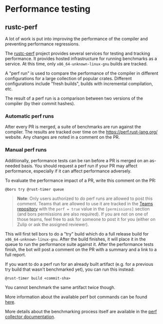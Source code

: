 # Performance testing

## rustc-perf

A lot of work is put into improving the performance of the compiler and
preventing performance regressions.

The [rustc-perf](https://github.com/rust-lang/rustc-perf) project provides
several services for testing and tracking performance. It provides hosted
infrastructure for running benchmarks as a service. At this time, only
`x86_64-unknown-linux-gnu` builds are tracked.

A "perf run" is used to compare the performance of the compiler in different
configurations for a large collection of popular crates. Different
configurations include "fresh builds", builds with incremental compilation, etc.

The result of a perf run is a comparison between two versions of the compiler
(by their commit hashes).

### Automatic perf runs

After every PR is merged, a suite of benchmarks are run against the compiler.
The results are tracked over time on the <https://perf.rust-lang.org/> website.
Any changes are noted in a comment on the PR.

### Manual perf runs

Additionally, performance tests can be ran before a PR is merged on an as-needed
basis. You should request a perf run if your PR may affect performance,
especially if it can affect performance adversely.

To evaluate the performance impact of a PR, write this comment on the PR:

`@bors try @rust-timer queue`

> **Note**: Only users authorized to do perf runs are allowed to post this
> comment. Teams that are allowed to use it are tracked in the [Teams
> repository](https://github.com/rust-lang/team) with the `perf = true` value in
> the `[permissions]` section (and bors permissions are also required). If you
> are not on one of those teams, feel free to ask for someone to post it for you
> (either on Zulip or ask the assigned reviewer).

This will first tell bors to do a "try" build which do a full release build for
`x86_64-unknown-linux-gnu`. After the build finishes, it will place it in the
queue to run the performance suite against it. After the performance tests
finish, the bot will post a comment on the PR with a summary and a link to a
full report.

If you want to do a perf run for an already built artifact (e.g. for a previous
try build that wasn't benchmarked yet), you can run this instead:

`@rust-timer build <commit-sha>`

You cannot benchmark the same artifact twice though.

More information about the available perf bot commands can be found
[here](https://perf.rust-lang.org/help.html). 

More details about the benchmarking process itself are available in the [perf
collector
documentation](https://github.com/rust-lang/rustc-perf/blob/master/collector/README.md).
